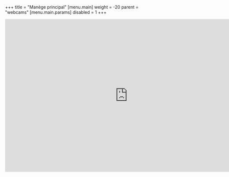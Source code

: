 +++
title = "Manège principal"
[menu.main]
  weight = -20
  parent = "webcams"
  [menu.main.params]
    disabled = 1
+++

<iframe src="https://camera1.brahier.ch/player.html" name="restreamer-player" width="800" height="500" scrolling="no" frameborder="0" webkitallowfullscreen="true" mozallowfullscreen="true" allowfullscreen="true"></iframe>

